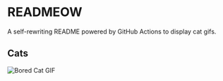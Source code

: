 # READMEOW

A self-rewriting README powered by GitHub Actions to display cat gifs.

## Cats

![Bored Cat GIF](https://media0.giphy.com/media/mlvseq9yvZhba/200.gif?cid=9acd02da6m21xtt1j2s7gkqru0d9zs5gu65vepl1o0xyw70d&ep=v1_gifs_search&rid=200.gif&ct=g)
